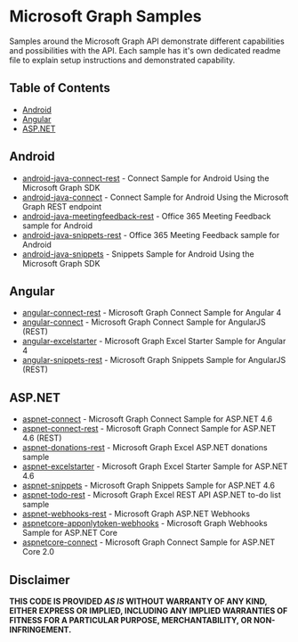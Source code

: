 # Microsoft Graph Samples

Samples around the Microsoft Graph API demonstrate different capabilities and possibilities with the API. Each sample has it's own dedicated readme file to explain setup instructions and demonstrated capability.

## Table of Contents

- [Android](#android)
- [Angular](#angular)
- [ASP.NET](#aspnet)

## Android

- [android-java-connect-rest](./android-java-connect-rest) - Connect Sample for Android Using the Microsoft Graph SDK
- [android-java-connect](./android-java-connect) - Connect Sample for Android Using the Microsoft Graph REST endpoint
- [android-java-meetingfeedback-rest](./android-java-meetingfeedback-rest) - Office 365 Meeting Feedback sample for Android
- [android-java-snippets-rest](./android-java-snippets-rest) - Office 365 Meeting Feedback sample for Android
- [android-java-snippets](./android-java-snippets) - Snippets Sample for Android Using the Microsoft Graph SDK

## Angular

- [angular-connect-rest](./angular-connect-rest) - Microsoft Graph Connect Sample for Angular 4
- [angular-connect](./angular-connect) - Microsoft Graph Connect Sample for AngularJS (REST)
- [angular-excelstarter](./angular-excelstarter) - Microsoft Graph Excel Starter Sample for Angular 4
- [angular-snippets-rest](./angular-snippets-rest) - Microsoft Graph Snippets Sample for AngularJS (REST)

## ASP.NET

- [aspnet-connect](./aspnet-connect) - Microsoft Graph Connect Sample for ASP.NET 4.6
- [aspnet-connect-rest](./aspnet-connect-rest) - Microsoft Graph Connect Sample for ASP.NET 4.6 (REST)
- [aspnet-donations-rest](./aspnet-donations-rest) - Microsoft Graph Excel ASP.NET donations sample
- [aspnet-excelstarter](./aspnet-excelstarter) - Microsoft Graph Excel Starter Sample for ASP.NET 4.6
- [aspnet-snippets](./aspnet-snippets) - Microsoft Graph Snippets Sample for ASP.NET 4.6
- [aspnet-todo-rest](./aspnet-todo-rest) - Microsoft Graph Excel REST API ASP.NET to-do list sample
- [aspnet-webhooks-rest](./aspnet-webhooks-rest) - Microsoft Graph ASP.NET Webhooks
- [aspnetcore-apponlytoken-webhooks](./aspnetcore-apponlytoken-webhooks) - Microsoft Graph Webhooks Sample for ASP.NET Core
- [aspnetcore-connect](./aspnetcore-connect) - Microsoft Graph Connect Sample for ASP.NET Core 2.0

## Disclaimer

**THIS CODE IS PROVIDED *AS IS* WITHOUT WARRANTY OF ANY KIND, EITHER EXPRESS OR IMPLIED, INCLUDING ANY IMPLIED WARRANTIES OF FITNESS FOR A PARTICULAR PURPOSE, MERCHANTABILITY, OR NON-INFRINGEMENT.**

[1]: https://developer.microsoft.com/en-us/graph/code-samples-and-sdks